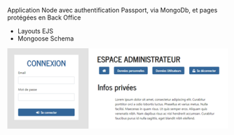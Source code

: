 Application Node avec authentification Passport, via MongoDb, et pages protégées en Back Office
- Layouts EJS
- Mongoose Schema

![PassportLogin](https://raw.githubusercontent.com/JEND-CODES/Node-Passport-Login/master/CapchaPassportAuthentication.png)

